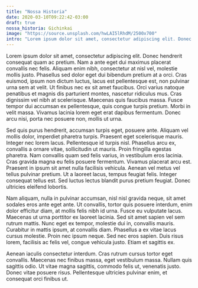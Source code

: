 ```yaml
---
title: "Nossa Historia"
date: 2020-03-10T09:22:42-03:00
draft: true
nossa_historia: Gichinkai
image: "https://source.unsplash.com/hwLAI5lRhdM/2500x700"
intro: "Lorem ipsum dolor sit amet, consectetur adipiscing elit. Donec hendrerit consequat quam ac pretium. Nam a ante eget dui maximus placerat convallis nec felis."
---
```


Lorem ipsum dolor sit amet, consectetur adipiscing elit. Donec hendrerit consequat quam ac pretium. Nam a ante eget dui maximus placerat convallis nec felis. Aliquam enim nibh, consectetur at nisl vel, molestie mollis justo. Phasellus sed dolor eget dui bibendum pretium at a orci. Cras euismod, ipsum non dictum luctus, lacus est pellentesque est, non pulvinar urna sem at velit. Ut finibus nec ex sit amet faucibus. Orci varius natoque penatibus et magnis dis parturient montes, nascetur ridiculus mus. Cras dignissim vel nibh at scelerisque. Maecenas quis faucibus massa. Fusce tempor dui accumsan ex pellentesque, quis congue turpis pretium. Morbi in velit massa. Vivamus lacinia lorem eget erat dapibus fermentum. Donec arcu nisi, porta nec posuere non, mollis ut urna.

Sed quis purus hendrerit, accumsan turpis eget, posuere ante. Aliquam vel mollis dolor, imperdiet pharetra turpis. Praesent eget scelerisque mauris. Integer nec lorem lacus. Pellentesque id turpis nisl. Phasellus arcu ex, convallis a ornare vitae, sollicitudin ut mauris. Proin fringilla egestas pharetra. Nam convallis quam sed felis varius, in vestibulum eros lacinia. Cras gravida magna eu felis posuere fermentum. Vivamus placerat arcu est. Praesent in ipsum sit amet nulla facilisis vehicula. Aenean vel metus vel tellus pulvinar pretium. Ut a laoreet lacus, tempus feugiat felis. Integer consequat tellus est. Sed luctus lectus blandit purus pretium feugiat. Donec ultricies eleifend lobortis.

Nam aliquam, nulla in pulvinar accumsan, nisl nisl gravida neque, sit amet sodales eros ante eget ante. Ut convallis, tortor quis posuere interdum, enim dolor efficitur diam, at mollis felis nibh id urna. Fusce eu vulputate lacus. Maecenas ut urna porttitor ex laoreet lacinia. Sed sit amet sapien vel sem rutrum mattis. Nunc eget ex tempor, molestie dui in, convallis mauris. Curabitur in mattis ipsum, at convallis diam. Phasellus a ex vitae lacus cursus molestie. Proin nec ipsum neque. Sed nec eros sapien. Duis risus lorem, facilisis ac felis vel, congue vehicula justo. Etiam et sagittis ex.

Aenean iaculis consectetur interdum. Cras rutrum cursus tortor eget convallis. Maecenas nec finibus massa, eget vestibulum massa. Nullam quis sagittis odio. Ut vitae magna sagittis, commodo felis ut, venenatis justo. Donec vitae posuere risus. Pellentesque ultricies pulvinar enim, et consequat orci finibus ut.